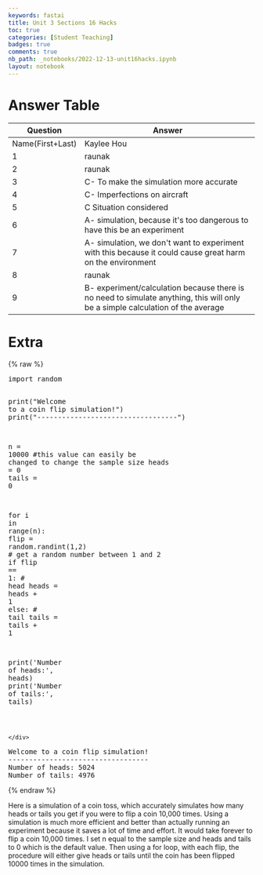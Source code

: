 ```yaml
---
keywords: fastai
title: Unit 3 Sections 16 Hacks  
toc: true 
categories: [Student Teaching]
badges: true
comments: true
nb_path: _notebooks/2022-12-13-unit16hacks.ipynb
layout: notebook
---
```


<!--
#################################################
### THIS FILE WAS AUTOGENERATED! DO NOT EDIT! ###
#################################################
# file to edit: _notebooks/2022-12-13-unit16hacks.ipynb
-->

<div class="container" id="notebook-container">
        
<div class="cell border-box-sizing text_cell rendered"><div class="inner_cell">
<div class="text_cell_render border-box-sizing rendered_html">
<h1 id="Answer-Table">Answer Table<a class="anchor-link" href="#Answer-Table"> </a></h1>
</div>
</div>
</div>
<div class="cell border-box-sizing text_cell rendered"><div class="inner_cell">
<div class="text_cell_render border-box-sizing rendered_html">
<table>
<thead><tr>
<th>Question</th>
<th>Answer</th>
</tr>
</thead>
<tbody>
<tr>
<td>Name(First+Last)</td>
<td>Kaylee Hou</td>
</tr>
<tr>
<td>1</td>
<td>raunak</td>
</tr>
<tr>
<td>2</td>
<td>raunak</td>
</tr>
<tr>
<td>3</td>
<td>C- To make the simulation more accurate</td>
</tr>
<tr>
<td>4</td>
<td>C-  Imperfections on aircraft</td>
</tr>
<tr>
<td>5</td>
<td>C  Situation considered</td>
</tr>
<tr>
<td>6</td>
<td>A- simulation, because it's too dangerous to have this be an experiment</td>
</tr>
<tr>
<td>7</td>
<td>A- simulation, we don't want to experiment with this because it could cause great harm on the environment</td>
</tr>
<tr>
<td>8</td>
<td>raunak</td>
</tr>
<tr>
<td>9</td>
<td>B- experiment/calculation because there is no need to simulate anything, this will only be a simple calculation of the average</td>
</tr>
</tbody>
</table>

</div>
</div>
</div>
<div class="cell border-box-sizing text_cell rendered"><div class="inner_cell">
<div class="text_cell_render border-box-sizing rendered_html">
<h1 id="Extra">Extra<a class="anchor-link" href="#Extra"> </a></h1>
</div>
</div>
</div>
    {% raw %}
    
<div class="cell border-box-sizing code_cell rendered">
<div class="input">

<div class="inner_cell">
    <div class="input_area">
<div class=" highlight hl-ipython3"><pre><span></span><span class="kn">import</span> <span class="nn">random</span>

<span class="nb">print</span><span class="p">(</span><span class="s2">&quot;Welcome to a coin flip simulation!&quot;</span><span class="p">)</span>
<span class="nb">print</span><span class="p">(</span><span class="s2">&quot;----------------------------------&quot;</span><span class="p">)</span>

<span class="n">n</span> <span class="o">=</span> <span class="mi">10000</span> <span class="c1">#this value can easily be changed to change the sample size</span>
<span class="n">heads</span> <span class="o">=</span> <span class="mi">0</span>
<span class="n">tails</span> <span class="o">=</span> <span class="mi">0</span>
 
<span class="k">for</span> <span class="n">i</span> <span class="ow">in</span> <span class="nb">range</span><span class="p">(</span><span class="n">n</span><span class="p">):</span>
    <span class="n">flip</span> <span class="o">=</span> <span class="n">random</span><span class="o">.</span><span class="n">randint</span><span class="p">(</span><span class="mi">1</span><span class="p">,</span><span class="mi">2</span><span class="p">)</span> <span class="c1"># get a random number between 1 and 2</span>
    <span class="k">if</span> <span class="n">flip</span> <span class="o">==</span> <span class="mi">1</span><span class="p">:</span> <span class="c1"># head</span>
        <span class="n">heads</span> <span class="o">=</span> <span class="n">heads</span> <span class="o">+</span> <span class="mi">1</span>
    <span class="k">else</span><span class="p">:</span>         <span class="c1"># tail</span>
        <span class="n">tails</span> <span class="o">=</span> <span class="n">tails</span> <span class="o">+</span> <span class="mi">1</span>
 
<span class="nb">print</span><span class="p">(</span><span class="s1">&#39;Number of heads:&#39;</span><span class="p">,</span> <span class="n">heads</span><span class="p">)</span>
<span class="nb">print</span><span class="p">(</span><span class="s1">&#39;Number of tails:&#39;</span><span class="p">,</span> <span class="n">tails</span><span class="p">)</span>
 
</pre></div>

    </div>
</div>
</div>

<div class="output_wrapper">
<div class="output">

<div class="output_area">

<div class="output_subarea output_stream output_stdout output_text">
<pre>Welcome to a coin flip simulation!
----------------------------------
Number of heads: 5024
Number of tails: 4976
</pre>
</div>
</div>

</div>
</div>

</div>
    {% endraw %}

<div class="cell border-box-sizing text_cell rendered"><div class="inner_cell">
<div class="text_cell_render border-box-sizing rendered_html">
<p>Here is a simulation of a coin toss, which accurately simulates how many heads or tails you get if you were to flip a coin 10,000 times. Using a simulation is much more efficient and better than actually running an experiment because it saves a lot of time and effort. It would take forever to flip a coin 10,000 times. I set n equal to the sample size and heads and tails to 0 which is the default value. Then using a for loop, with each flip, the procedure will either give heads or tails until the coin has been flipped 10000 times in the simulation.</p>

</div>
</div>
</div>
</div>
 

